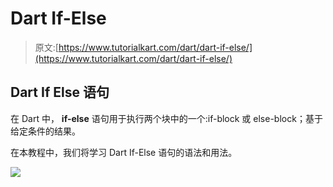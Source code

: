 # Dart If-Else

> 原文:[https://www.tutorialkart.com/dart/dart-if-else/](https://www.tutorialkart.com/dart/dart-if-else/)

## Dart If Else 语句

在 Dart 中， **if-else** 语句用于执行两个块中的一个:if-block 或 else-block；基于给定条件的结果。

在本教程中，我们将学习 Dart If-Else 语句的语法和用法。

[![](../Images/925da31b32d6bc3827932f6c8afb11bb.png)](https://www.tutorialkart.com/)
